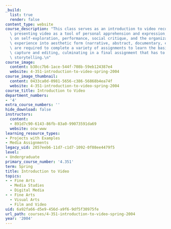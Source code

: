 ```yaml
---
_build:
  list: true
  render: false
content_type: website
course_description: "This class serves as an introduction to video recording and editing,\
  \ presenting video as a tool of personal apprehension and expression, with an emphasis\
  \ on self-exploration, performance, social critique, and the organization of raw\
  \ experience into aesthetic form (narrative, abstract, documentary, essay).\_Students\
  \ are required to complete a variety of assignments to learn the basics of video\
  \ capture and editing, culminating in a final assignment that has to do with personal\
  \ storytelling.\n"
course_image:
  content: b38cc7b6-1ace-544f-708b-59eb124387e4
  website: 4-351-introduction-to-video-spring-2004
course_image_thumbnail:
  content: 0433ca0d-0981-5656-c386-56868b4ea74f
  website: 4-351-introduction-to-video-spring-2004
course_title: Introduction to Video
department_numbers:
- '4'
extra_course_numbers: ''
hide_download: false
instructors:
  content:
  - 891d7c90-6143-86fb-83a0-99073591da69
  website: ocw-www
learning_resource_types:
- Projects with Examples
- Media Assignments
legacy_uid: 2857eeb6-11d7-c1d7-1092-0f08ee4479f5
level:
- Undergraduate
primary_course_number: '4.351'
term: Spring
title: Introduction to Video
topics:
- - Fine Arts
  - Media Studies
  - Digital Media
- - Fine Arts
  - Visual Arts
  - Film and Video
uid: 6a92fa66-d5e9-456d-a9f6-9df5f30975fe
url_path: courses/4-351-introduction-to-video-spring-2004
year: '2004'
---
```

